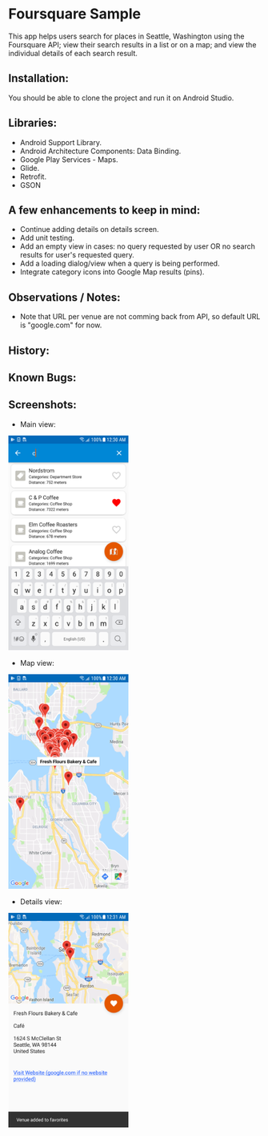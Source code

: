 # Foursquare Sample
This app helps users search for places in Seattle, Washington using the Foursquare API; view their search results in a list or on a map; and view the individual details of each search result.

## Installation:
You should be able to clone the project and run it on Android Studio.

## Libraries:
* Android Support Library.
* Android Architecture Components: Data Binding.
* Google Play Services - Maps.
* Glide.
* Retrofit.
* GSON

## A few enhancements to keep in mind:
* Continue adding details on details screen.
* Add unit testing.
* Add an empty view in cases: no query requested by user OR no search results for user's requested query.
* Add a loading dialog/view when a query is being performed.
* Integrate category icons into Google Map results (pins).

## Observations / Notes:
* Note that URL per venue are not comming back from API, so default URL is "google.com" for now.

## History:

## Known Bugs:

## Screenshots:
* Main view:
<img src="main_view.png" width="240" height="428"/>


* Map view:
<img src="map_view.png" width="240" height="428"/>


* Details view:
<img src="details_view.png" width="240" height="428"/>
